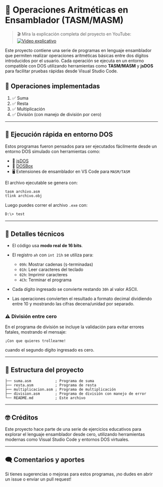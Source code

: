 # 🧮 Operaciones Aritméticas en Ensamblador (TASM/MASM)

> 🎬 Mira la explicación completa del proyecto en YouTube:  
> [![Video explicativo](https://img.youtube.com/vi/ksWcSi-PmV0/0.jpg)](https://www.youtube.com/watch?v=ksWcSi-PmV0)



Este proyecto contiene una serie de programas en lenguaje ensamblador que permiten realizar operaciones aritméticas básicas entre dos dígitos introducidos por el usuario. Cada operación se ejecuta en un entorno compatible con DOS utilizando herramientas como **TASM/MASM** y **jsDOS** para facilitar pruebas rápidas desde Visual Studio Code.

## 📌 Operaciones implementadas

1. ✅ Suma
2. ✅ Resta
3. ✅ Multiplicación
4. ✅ División (con manejo de división por cero)

---

## 🚀 Ejecución rápida en entorno DOS

Estos programas fueron pensados para ser ejecutados fácilmente desde un entorno DOS simulado con herramientas como:

- 💾 [jsDOS](https://js-dos.com/)
- 🧰 [DOSBox](https://www.dosbox.com/)
- 🖥️ Extensiones de ensamblador en VS Code para `MASM/TASM`

El archivo ejecutable se genera con:

```sh
tasm archivo.asm
tlink archivo.obj
```

Luego puedes correr el archivo `.exe` con:

```sh
D:\> test
```

---

## 🧠 Detalles técnicos

- El código usa **modo real de 16 bits**.
- El registro `ah` con `int 21h` se utiliza para:
  - `09h`: Mostrar cadenas (`$`-terminadas)
  - `01h`: Leer caracteres del teclado
  - `02h`: Imprimir caracteres
  - `4Ch`: Terminar el programa

- Cada dígito ingresado se convierte restando `30h` al valor ASCII.
- Las operaciones convierten el resultado a formato decimal dividiendo entre 10 y mostrando las cifras decena/unidad por separado.

### ⚠️ División entre cero

En el programa de división se incluye la validación para evitar errores fatales, mostrando el mensaje:

```
¡Con que quieres trollearme!
```

cuando el segundo dígito ingresado es cero.

---

## 📂 Estructura del proyecto

```
├── suma.asm           ; Programa de suma
├── resta.asm          ; Programa de resta
├── multiplicacion.asm ; Programa de multiplicación
├── division.asm       ; Programa de división con manejo de error
└── README.md          ; Este archivo
```

---

## 🤓 Créditos

Este proyecto hace parte de una serie de ejercicios educativos para explorar el lenguaje ensamblador desde cero, utilizando herramientas modernas como Visual Studio Code y entornos DOS virtuales.

---

## 🗨️ Comentarios y aportes

Si tienes sugerencias o mejoras para estos programas, ¡no dudes en abrir un issue o enviar un pull request!
